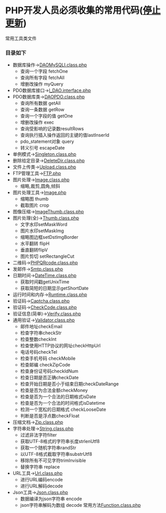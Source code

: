# PHP开发人员必须收集的常用代码([停止更新](https://github.com/flowstone/PHPToolCode/blob/master/update_log.md))
常用工具类文件
### 目录如下


- 数据库操作→[DAOMySQLI.class.php](https://github.com/flowstone/PHPToolCode/blob/master/DAO/DAOMySQLI.class.php)
  - 查询一个字段 fetchOne
  - 查询所有字段 fetchAll
  - 增删改操作 myQuery
- PDO数据库接口→[I_DAO.interface.php](https://github.com/flowstone/PHPToolCode/blob/master/DAO/I_DAO.interface.php)
- PDO数据库类→[DAOPDO.class.php](https://github.com/flowstone/PHPToolCode/blob/master/DAO/DAOPDO.class.php)  
  - 查询所有数据 getAll
  - 查询一条数据 getRow
  - 查询一个字段的值 getOne
  - 增删改操作 exec
  - 查询受影响的记录数resultRows
  - 查询执行插入操作返回的主键的值lastInserId
  - pdo_statement对象 query
  - 转义引号 escapeDate
- 单例模式→[Singleton.class.php](https://github.com/flowstone/PHPToolCode/blob/master/DesignPattern/Singleton.class.php)
- 删除给定目录→[DeleteDir.class.php](https://github.com/flowstone/PHPToolCode/blob/master/File/DeleteDir.class.php)
- 文件上传类→[Upload.class.php](https://github.com/flowstone/PHPToolCode/blob/master/File/Upload.class.php)
- FTP管理工具→[FTP.php](https://github.com/flowstone/PHPToolCode/blob/master/FTP/FTP.php)
- 图片处理→[Image.class.php](https://github.com/flowstone/PHPToolCode/blob/master/Image/Image.class.php)
  - 缩略,裁剪,圆角,倾斜
- 图片处理工具→[Image.php](https://github.com/flowstone/PHPToolCode/blob/master/Image/Image.php)
  - 缩略图 thumb
  - 截取图片 crop
- 图像压缩→[ImageThumb.class.php](https://github.com/flowstone/PHPToolCode/blob/master/Image/ImageThumb.class.php)
- 图片处理(全)→[Thumb.class.php](https://github.com/flowstone/PHPToolCode/blob/master/Image/Thumb.class.php)
  - 文字水印setMaskWord
  - 图片水印setMaskImg
  - 缩略图边框setDstImgBorder
  - 水平翻转 flipH
  - 垂直翻转flipV
  - 图片剪切 setRectangleCut
- 二维码→[PHPQRcode.class.php](https://github.com/flowstone/PHPToolCode/blob/master/PHPQRCode/PHPQRcode.class.php)
- 发邮件→[Smtp.class.php](https://github.com/flowstone/PHPToolCode/blob/master/SMTP/Smtp.class.php)
- 日期时间→[DateTime.class.php](https://github.com/flowstone/PHPToolCode/blob/master/Time/DateTime.class.php)
  - 获取时间戳getUnixTime
  - 获取简短的日期显示getShortDate
- 运行时间和内存→[Runtime.class.php](https://github.com/flowstone/PHPToolCode/blob/master/Time/Runtime.class.php)
- 验证码→[Captcha.class.php](https://github.com/flowstone/PHPToolCode/blob/master/Verify/Captcha.class.php)
- 验证码→[CheckCode.class.php](https://github.com/flowstone/PHPToolCode/blob/master/Verify/CheckCode.class.php)
- 验证信息(简单)→[Verify.class.php](https://github.com/flowstone/PHPToolCode/blob/master/Verify/Verify.class.php)
- 通用验证→[Validator.class.php](https://github.com/flowstone/PHPToolCode/blob/master/Verify/Validator.class.php)
  - 邮件地址checkEmail
  - 检查字符串checkStr
  - 检查整数checkInt
  - 检查使用HTTP协议的网址checkHttpUrl
  - 电话号码checkTel
  - 检查手机号码 checkMobile
  - 检查邮编 checkZipCode
  - 检查身份证号码checkIdNum
  - 检查日期是否正确checkDate
  - 检查开始日期是否小于结束日期checkDateRange
  - 检查是否为合法金额checkMoney
  - 检查是否为一个合法的日期格式isDate
  - 检查是否为一个合法的时间格式isDatetime
  - 检测一个宽松的日期格式 checkLooseDate
  - 判断是否是浮点数checkFloat
- 压缩文档→[Zip.class.php](https://github.com/flowstone/PHPToolCode/blob/master/ZIP/Zip.class.php)
- 字符串处理→[String.class.php](https://github.com/flowstone/PHPToolCode/blob/master/Other/String.class.php)
  - 过滤非法字符filter
  - 获取UTF-8格式的字符串长度strlenUtf8
  - 获取一个随机字符串randStr
  - 以UTF-8格式截取字符串substrUtf8
  - 移除所有不可见字符trimInvisible
  - 替换字符串 replace
- URL工具→[Url.class.php](https://github.com/flowstone/PHPToolCode/blob/master/Other/Url.class.php)
  - 进行URL编码encode
  - 进行URL解码decode
- Json工具→[Json.class.php](https://github.com/flowstone/PHPToolCode/blob/master/Other/Json.class.php)
  - 数据编译为json字符串 encode
  - json字符串解码为数组 decode
 常用方法[Function.class.php](https://github.com/flowstone/PHPToolCode/blob/master/Other/Functions.class.php)
